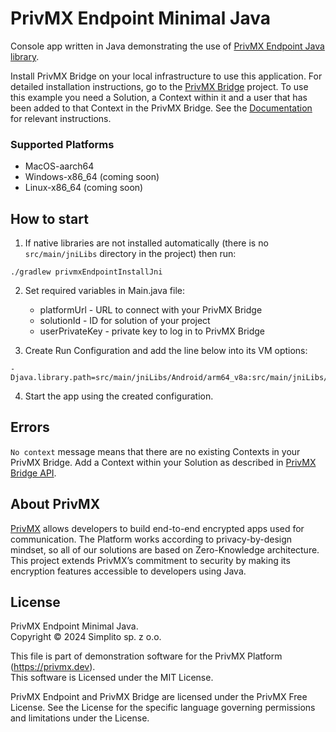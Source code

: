 # PrivMX Endpoint Minimal Java

Console app written in Java demonstrating the use
of [PrivMX Endpoint Java library](https://github.com/simplito/privmx-endpoint-java).

Install PrivMX Bridge on your local infrastructure to use this application. For detailed
installation instructions, go to the [PrivMX Bridge](https://github.com/simplito/privmx-bridge) project.
To use this example you need a Solution, a Context within it and a user that has been added to that Context in
the PrivMX Bridge.
See the [Documentation](https://docs.privmx.dev) for relevant instructions.

### Supported Platforms

- MacOS-aarch64
- Windows-x86_64 (coming soon)
- Linux-x86_64 (coming soon)

## How to start

1. If native libraries are not installed automatically (there is no `src/main/jniLibs` directory in the project) then
   run:

```shell
./gradlew privmxEndpointInstallJni
```

2. Set required variables in Main.java file:
    - platformUrl - URL to connect with your PrivMX Bridge
    - solutionId - ID for solution of your project
    - userPrivateKey - private key to log in to PrivMX Bridge

3. Create Run Configuration and add the line below into its VM options:

```text
-Djava.library.path=src/main/jniLibs/Android/arm64_v8a:src/main/jniLibs/Android/armeabi_v7a:src/main/jniLibs/Android/x86:src/main/jniLibs/Android/x86_64:src/main/jniLibs/Darwin/arm64:src/main/jniLibs/arm64:src/main/jniLibs/arm64_v8a:src/main/jniLibs/armeabi_v7a:src/main/jniLibs/x86:src/main/jniLibs/x86_64
```

4. Start the app using the created configuration.

## Errors

`No context` message means that there are no existing Contexts in your PrivMX Bridge. Add a Context within your
Solution as described in [PrivMX Bridge API](https://bridge.privmx.dev/#context-createcontext).

## About PrivMX

[PrivMX](http://privmx.com)  allows developers to build end-to-end encrypted apps used for communication. The Platform
works according to privacy-by-design mindset, so all of our solutions are based on Zero-Knowledge architecture. This
project extends PrivMX’s commitment to security by making its encryption features accessible to developers using Java.

## License

PrivMX Endpoint Minimal Java. \
Copyright © 2024 Simplito sp. z o.o.

This file is part of demonstration software for the PrivMX Platform (https://privmx.dev). \
This software is Licensed under the MIT License.

PrivMX Endpoint and PrivMX Bridge are licensed under the PrivMX Free License.
See the License for the specific language governing permissions and limitations under the License.

